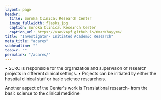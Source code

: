 ```yaml
---
layout: page
header:
  title: Soroka Clinical Research Center
  image_fullwidth: flasks.jpg
  caption: Soroka Clinical Research Center
  caption_url: https://vsevkayf.github.io/OmarKhayyam/
title: "Investigator- Initiated Academic Research"
meta_title: "acares"
subheadline: ""
teaser: ""
permalink: "/acares/"
---
```



• SCRC is responsible for the organization and supervision of research projects in different clinical settings.
• Projects can be initiated by either the hospital clinical staff or basic science researchers.

Another aspect of the Center's work is Translational research- from the basic science to the clinical medicine
